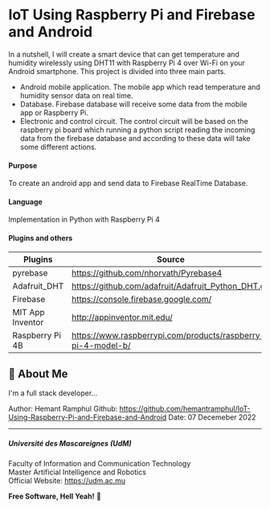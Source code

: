 # IoT Using Raspberry Pi and Firebase and Android

In a nutshell, I will create a smart device that can get temperature and humidity wirelessly using DHT11 with Raspberry Pi 4 over Wi-Fi on your Android smartphone. This project is divided into three main parts.

-	Android mobile application.
The mobile app which read temperature and humidity sensor data on real time.
-	Database.
Firebase database will receive some data from the mobile app or Raspberry Pi.
-	Electronic and control circuit.
The control circuit will be based on the raspberry pi board which running a python script reading the incoming data from the firebase database and according to these data will take some different actions.

#### Purpose
To create an android app and send data to Firebase RealTime Database.

#### Language
Implementation in Python with Raspberry Pi 4

#### Plugins and others

| Plugins             | Source                                                                 |
| ----------------- | ------------------------------------------------------------------ |
| pyrebase | https://github.com/nhorvath/Pyrebase4 |
| Adafruit_DHT | https://github.com/adafruit/Adafruit_Python_DHT.git |
| Firebase | https://console.firebase.google.com/ |
| MIT App Inventor | http://appinventor.mit.edu/ |
| Raspberry Pi 4B | https://www.raspberrypi.com/products/raspberry-pi-4-model-b/ |

## 🚀 About Me
I'm a full stack developer...

Author: Hemant Ramphul
Github: https://github.com/hemantramphul/IoT-Using-Raspberry-Pi-and-Firebase-and-Android
Date: 07 Decemeber 2022

___

##### Université des Mascareignes (UdM)
Faculty of Information and Communication Technology <br>
Master Artificial Intelligence and Robotics <br>
Official Website: https://udm.ac.mu <br>


**Free Software, Hell Yeah!** 👋
